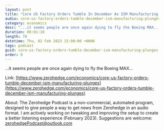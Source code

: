 ```yaml
---
layout: post
title: "Core US Factory Orders Tumble In December As ISM Manufacturing Plunges"
audio: core-us-factory-orders-tumble-december-ism-manufacturing-plunges-0
category: economics
desc: "...it seems people are once again dying to fly the Boeing MAX..."
duration: 00:01:10
length: 70
datetime: Thu, 02 Feb 2023 15:08:00 +0000
tags: podcast
guid: core-us-factory-orders-tumble-december-ism-manufacturing-plunges-0
order: 0
---
```

...it seems people are once again dying to fly the Boeing MAX...

Link: [https://www.zerohedge.com/economics/core-us-factory-orders-tumble-december-ism-manufacturing-plunges](https://www.zerohedge.com/economics/core-us-factory-orders-tumble-december-ism-manufacturing-plunges)

About: The Zerohedge Podcast is a non-commercial, automated program, designed to give people a way to get news from Zerohedge in an audio format.  I am actively working on tweaking and improving the setup to create a better listening experience (February 2023).  Suggestions are welcome: [zerohedgePodcast@outlook.com](mailto:zerohedgePodcast@outlook.com)